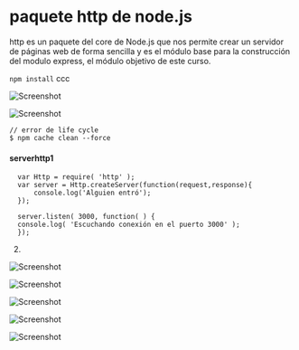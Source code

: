 # paquete http de node.js
http es un paquete del core de Node.js que nos permite crear un servidor de páginas web de forma sencilla y es el módulo base para la construcción del modulo express, el módulo objetivo de este curso.

 ``` npm install ``` ccc

![Screenshot](image0_1.PNG)

![Screenshot](image0_2.PNG)


```
// error de life cycle
$ npm cache clean --force

```
#### serverhttp1

```
  var Http = require( 'http' );
  var server = Http.createServer(function(request,response){
      console.log('Alguien entró');
  });

  server.listen( 3000, function( ) {
  console.log( 'Escuchando conexión en el puerto 3000' );
  });

 ```
 
2.

![Screenshot](image1.PNG)

![Screenshot](image1_1.PNG)

![Screenshot](image1_2.PNG)

![Screenshot](image3_1.PNG)

![Screenshot](image3_2.PNG)
